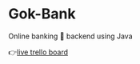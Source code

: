 # Gok-Bank
Online banking 🏦 backend using Java

👉[live trello board](https://trello.com/invite/b/vKvhLQCM/ATTI0eb6609fdd4b81320619526c7fd95da84E621B2E/ambrosiapl)
